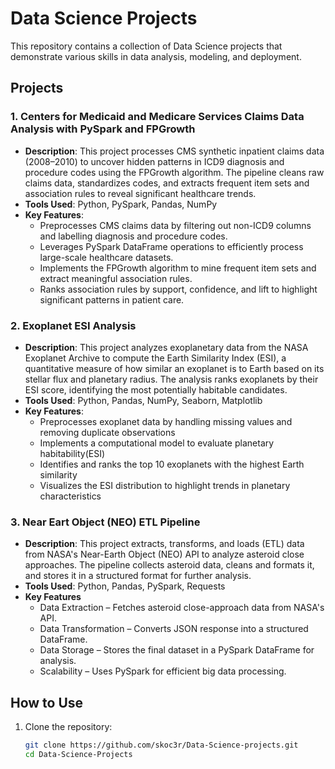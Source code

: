 # Data Science Projects

This repository contains a collection of Data Science projects that demonstrate various skills in data analysis, modeling, and deployment.

## Projects

### 1. Centers for Medicaid and Medicare Services Claims Data Analysis with PySpark and FPGrowth
- **Description**: This project processes CMS synthetic inpatient claims data (2008–2010) to uncover hidden patterns in ICD9 diagnosis and procedure codes using the FPGrowth algorithm. The pipeline cleans raw claims data, standardizes codes, and extracts frequent item sets and association rules to reveal significant healthcare trends.
- **Tools Used**: Python, PySpark, Pandas, NumPy
- **Key Features**:
  - Preprocesses CMS claims data by filtering out non-ICD9 columns and labelling diagnosis and procedure codes.
  - Leverages PySpark DataFrame operations to efficiently process large-scale healthcare datasets.
  - Implements the FPGrowth algorithm to mine frequent item sets and extract meaningful association rules.
  - Ranks association rules by support, confidence, and lift to highlight significant patterns in patient care.
    
### 2. Exoplanet ESI Analysis
- **Description**:  This project analyzes exoplanetary data from the NASA Exoplanet Archive to compute the Earth Similarity Index (ESI), a quantitative measure of how similar an exoplanet is to Earth based on its stellar flux and planetary radius. The analysis ranks exoplanets by their ESI score, identifying the most potentially habitable candidates.
- **Tools Used**: Python, Pandas, NumPy, Seaborn, Matplotlib
- **Key Features**:
  - Preprocesses exoplanet data by handling missing values and removing duplicate observations
  - Implements a computational model to evaluate planetary habitability(ESI) 
  - Identifies and ranks the top 10 exoplanets with the highest Earth similarity
  - Visualizes the ESI distribution to highlight trends in planetary characteristics

 ### 3. Near Eart Object (NEO) ETL Pipeline
- **Description**: This project extracts, transforms, and loads (ETL) data from NASA's Near-Earth Object (NEO) API to analyze asteroid close approaches. The pipeline collects asteroid data, cleans and formats it, 
and stores it in a structured format for further analysis.
- **Tools Used**: Python, Pandas, PySpark, Requests
- **Key Features**
  - Data Extraction – Fetches asteroid close-approach data from NASA's API.
  - Data Transformation – Converts JSON response into a structured DataFrame.
  - Data Storage – Stores the final dataset in a PySpark DataFrame for analysis.
  - Scalability – Uses PySpark for efficient big data processing.


## How to Use
1. Clone the repository:
   ```bash
   git clone https://github.com/skoc3r/Data-Science-projects.git
   cd Data-Science-Projects
